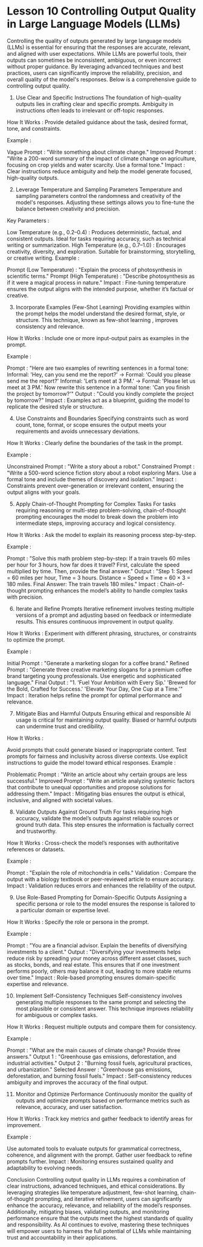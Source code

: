 # Lesson 10 Controlling Output Quality in Large Language Models (LLMs)
Controlling the quality of outputs generated by large language models (LLMs) is essential for ensuring that the responses are accurate, relevant, and aligned with user expectations. While LLMs are powerful tools, their outputs can sometimes be inconsistent, ambiguous, or even incorrect without proper guidance. By leveraging advanced techniques and best practices, users can significantly improve the reliability, precision, and overall quality of the model's responses. Below is a comprehensive guide to controlling output quality.

1. Use Clear and Specific Instructions
The foundation of high-quality outputs lies in crafting clear and specific prompts. Ambiguity in instructions often leads to irrelevant or off-topic responses.

How It Works :
Provide detailed guidance about the task, desired format, tone, and constraints.

Example :

Vague Prompt :
"Write something about climate change."
Improved Prompt :
"Write a 200-word summary of the impact of climate change on agriculture, focusing on crop yields and water scarcity. Use a formal tone."
Impact :
Clear instructions reduce ambiguity and help the model generate focused, high-quality outputs.

2. Leverage Temperature and Sampling Parameters
Temperature and sampling parameters control the randomness and creativity of the model's responses. Adjusting these settings allows you to fine-tune the balance between creativity and precision.

Key Parameters :

Low Temperature (e.g., 0.2–0.4) : Produces deterministic, factual, and consistent outputs. Ideal for tasks requiring accuracy, such as technical writing or summarization.
High Temperature (e.g., 0.7–1.0) : Encourages creativity, diversity, and exploration. Suitable for brainstorming, storytelling, or creative writing.
Example :

Prompt (Low Temperature) :
"Explain the process of photosynthesis in scientific terms."
Prompt (High Temperature) :
"Describe photosynthesis as if it were a magical process in nature."
Impact :
Fine-tuning temperature ensures the output aligns with the intended purpose, whether it’s factual or creative.

3. Incorporate Examples (Few-Shot Learning)
Providing examples within the prompt helps the model understand the desired format, style, or structure. This technique, known as few-shot learning , improves consistency and relevance.

How It Works :
Include one or more input-output pairs as examples in the prompt.

Example :

Prompt :
"Here are two examples of rewriting sentences in a formal tone:
Informal: 'Hey, can you send me the report?' → Formal: 'Could you please send me the report?'
Informal: 'Let’s meet at 3 PM.' → Formal: 'Please let us meet at 3 PM.'
Now rewrite this sentence in a formal tone: 'Can you finish the project by tomorrow?'"
Output :
"Could you kindly complete the project by tomorrow?"
Impact :
Examples act as a blueprint, guiding the model to replicate the desired style or structure.

4. Use Constraints and Boundaries
Specifying constraints such as word count, tone, format, or scope ensures the output meets your requirements and avoids unnecessary deviations.

How It Works :
Clearly define the boundaries of the task in the prompt.

Example :

Unconstrained Prompt :
"Write a story about a robot."
Constrained Prompt :
"Write a 500-word science fiction story about a robot exploring Mars. Use a formal tone and include themes of discovery and isolation."
Impact :
Constraints prevent over-generation or irrelevant content, ensuring the output aligns with your goals.

5. Apply Chain-of-Thought Prompting for Complex Tasks
For tasks requiring reasoning or multi-step problem-solving, chain-of-thought prompting encourages the model to break down the problem into intermediate steps, improving accuracy and logical consistency.

How It Works :
Ask the model to explain its reasoning process step-by-step.

Example :

Prompt :
"Solve this math problem step-by-step: If a train travels 60 miles per hour for 3 hours, how far does it travel? First, calculate the speed multiplied by time. Then, provide the final answer."
Output :
"Step 1: Speed = 60 miles per hour, Time = 3 hours. Distance = Speed × Time = 60 × 3 = 180 miles. Final Answer: The train travels 180 miles."
Impact :
Chain-of-thought prompting enhances the model’s ability to handle complex tasks with precision.

6. Iterate and Refine Prompts
Iterative refinement involves testing multiple versions of a prompt and adjusting based on feedback or intermediate results. This ensures continuous improvement in output quality.

How It Works :
Experiment with different phrasing, structures, or constraints to optimize the prompt.

Example :

Initial Prompt :
"Generate a marketing slogan for a coffee brand."
Refined Prompt :
"Generate three creative marketing slogans for a premium coffee brand targeting young professionals. Use energetic and sophisticated language."
Final Output :
"1. 'Fuel Your Ambition with Every Sip.'
'Brewed for the Bold, Crafted for Success.'
'Elevate Your Day, One Cup at a Time.'"
Impact :
Iteration helps refine the prompt for optimal performance and relevance.

7. Mitigate Bias and Harmful Outputs
Ensuring ethical and responsible AI usage is critical for maintaining output quality. Biased or harmful outputs can undermine trust and credibility.

How It Works :

Avoid prompts that could generate biased or inappropriate content.
Test prompts for fairness and inclusivity across diverse contexts.
Use explicit instructions to guide the model toward ethical responses.
Example :

Problematic Prompt :
"Write an article about why certain groups are less successful."
Improved Prompt :
"Write an article analyzing systemic factors that contribute to unequal opportunities and propose solutions for addressing them."
Impact :
Mitigating bias ensures the output is ethical, inclusive, and aligned with societal values.

8. Validate Outputs Against Ground Truth
For tasks requiring high accuracy, validate the model’s outputs against reliable sources or ground truth data. This step ensures the information is factually correct and trustworthy.

How It Works :
Cross-check the model’s responses with authoritative references or datasets.

Example :

Prompt :
"Explain the role of mitochondria in cells."
Validation :
Compare the output with a biology textbook or peer-reviewed article to ensure accuracy.
Impact :
Validation reduces errors and enhances the reliability of the output.

9. Use Role-Based Prompting for Domain-Specific Outputs
Assigning a specific persona or role to the model ensures the response is tailored to a particular domain or expertise level.

How It Works :
Specify the role or persona in the prompt.

Example :

Prompt :
"You are a financial advisor. Explain the benefits of diversifying investments to a client."
Output :
"Diversifying your investments helps reduce risk by spreading your money across different asset classes, such as stocks, bonds, and real estate. This ensures that if one investment performs poorly, others may balance it out, leading to more stable returns over time."
Impact :
Role-based prompting ensures domain-specific expertise and relevance.

10. Implement Self-Consistency Techniques
Self-consistency involves generating multiple responses to the same prompt and selecting the most plausible or consistent answer. This technique improves reliability for ambiguous or complex tasks.

How It Works :
Request multiple outputs and compare them for consistency.

Example :

Prompt :
"What are the main causes of climate change? Provide three answers."
Output 1 : "Greenhouse gas emissions, deforestation, and industrial activities."
Output 2 : "Burning fossil fuels, agricultural practices, and urbanization."
Selected Answer : "Greenhouse gas emissions, deforestation, and burning fossil fuels."
Impact :
Self-consistency reduces ambiguity and improves the accuracy of the final output.

11. Monitor and Optimize Performance
Continuously monitor the quality of outputs and optimize prompts based on performance metrics such as relevance, accuracy, and user satisfaction.

How It Works :
Track key metrics and gather feedback to identify areas for improvement.

Example :

Use automated tools to evaluate outputs for grammatical correctness, coherence, and alignment with the prompt.
Gather user feedback to refine prompts further.
Impact :
Monitoring ensures sustained quality and adaptability to evolving needs.

Conclusion
Controlling output quality in LLMs requires a combination of clear instructions, advanced techniques, and ethical considerations. By leveraging strategies like temperature adjustment, few-shot learning, chain-of-thought prompting, and iterative refinement, users can significantly enhance the accuracy, relevance, and reliability of the model’s responses. Additionally, mitigating biases, validating outputs, and monitoring performance ensure that the outputs meet the highest standards of quality and responsibility. As AI continues to evolve, mastering these techniques will empower users to harness the full potential of LLMs while maintaining trust and accountability in their applications.


